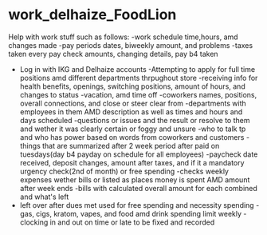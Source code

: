 # work_delhaize_FoodLion
Help with work stuff such as follows:
-work schedule time,hours, amd changes made 
-pay periods dates, biweekly amount, and problems 
-taxes taken every pay check amounts, changing details, pay b4 taken
- Log in with IKG and Delhaize accounts
-Attempting to apply for full time positions amd different departments thrpughout store
-receiving info for health benefits, openings, switching positions, amount of hours, and changes to status
-vacation, amd time off
-coworkers names, positions, overall connections, and close or steer clear from
-departments with employees in them AMD description as well as times and hours and days scheduled
-questions or issues and the result or resolve to them and wether it was clearly certain or foggy and unsure
-who to talk tp and who has power based on words from coworkers and customers
-things that are summarized after 2 week period after paid on tuesdays(day b4 payday on schedule for all employees)
-paycheck date received, deposit changes, amount after taxes, and if it a mandatory urgency check(2nd of month) or free spending
-checks weekly expenses wether bills or listed as places money is spent AMD amount after week ends
-bills with calculated overall amount for each combined and what's left
- left over after dues met used for free spending and necessity spending
-gas, cigs, kratom, vapes, and food amd drink spending limit weekly
-clocking in and out on time or late to be fixed and recorded
